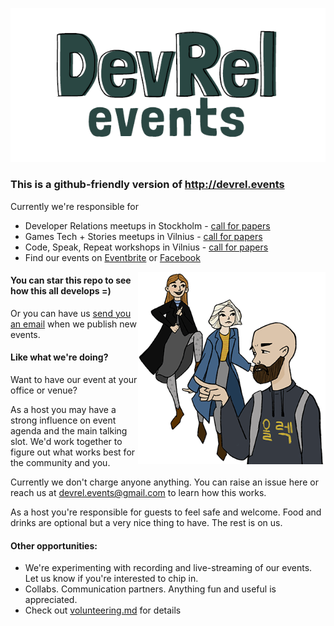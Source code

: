 ![](/img/devrel_white_300.png)

### This is a github-friendly version of http://devrel.events

Currently we're responsible for
* Developer Relations meetups in Stockholm - [call for papers](cfp-devrel-meetups-stockholm.md)
* Games Tech + Stories meetups in Vilnius - [call for papers](cfp-gamestech-stories.md)
* Code, Speak, Repeat workshops in Vilnius - [call for papers](cfp-code-speak-repeat.md)
* Find our events on [Eventbrite](https://www.eventbrite.com/o/developer-relations-events-26740448969) or [Facebook](https://www.facebook.com/pg/devrelevents/events/)

<img align="right" width="300" src="/img/3ofus_400_white.png">

#### You can star this repo to see how this all develops =)
Or you can have us [send you an email](https://mailchi.mp/e7b8ff53834e/devrel-dx-developer-relations-community-meetups) when we publish new events.



#### Like what we're doing?
Want to have our event at your office or venue? 

As a host you may have a strong influence on event agenda and the main talking slot. We'd work together to figure out what works best for the community and you.

Currently we don't charge anyone anything. You can raise an issue here or reach us at devrel.events@gmail.com to learn how this works.

As a host you're responsible for guests to feel safe and welcome. Food and drinks are optional but a very nice thing to have. The rest is on us.

#### Other opportunities:
* We're experimenting with recording and live-streaming of our events. Let us know if you're interested to chip in.
* Collabs. Communication partners. Anything fun and useful is appreciated.
* Check out [volunteering.md](volunteering.md) for details
